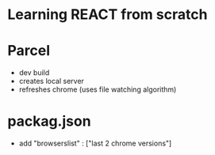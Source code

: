 # Learning REACT from scratch

# Parcel
- dev build
- creates local server
- refreshes chrome (uses file watching algorithm)

# packag.json
- add "browserslist" : ["last 2 chrome versions"]